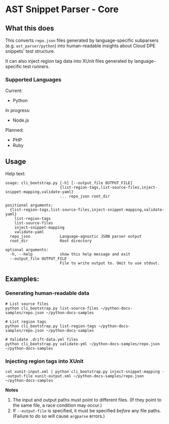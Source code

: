 # AST Snippet Parser - Core

## What this does

This converts `repo.json` files generated by language-specific subparsers (e.g. `ast_parser/python`) into human-readable insights about Cloud DPE snippets' test structure.

It can also inject region tag data into XUnit files generated by language-specific test runners.

### Supported Languages

Current:
- Python

In progress:
- Node.js

Planned:
- PHP
- Ruby


## Usage
Help text:
```
usage: cli_bootstrap.py [-h] [--output_file OUTPUT_FILE]
                        {list-region-tags,list-source-files,inject-snippet-mapping,validate-yaml}
                        ... repo_json root_dir

positional arguments:
  {list-region-tags,list-source-files,inject-snippet-mapping,validate-yaml}
    list-region-tags
    list-source-files
    inject-snippet-mapping
    validate-yaml
  repo_json             Language-agnostic JSON parser output
  root_dir              Root directory

optional arguments:
  -h, --help            show this help message and exit
  --output_file OUTPUT_FILE
                        File to write output to. Omit to use stdout.
```

## Examples:

### Generating human-readable data

```
# List source files
python cli_bootstrap.py list-source-files ~/python-docs-samples/repo.json ~/python-docs-samples

# List region tags
python cli_bootstrap.py list-region-tags ~/python-docs-samples/repo.json ~/python-docs-samples

# Validate .drift-data.yml files
python cli_bootstrap.py validate-yml ~/python-docs-samples/repo.json ~/python-docs-samples
```

### Injecting region tags into XUnit

```
cat xunit-input.xml | python cli_bootstrap.py inject-snippet-mapping --output-file xunit-output.xml ~/python-docs-samples/repo.json ~/python-docs-samples
```

**Notes**
1) The input and output paths must point to different files. (If they point to the same file, a race condition may occur.)
2) If `--output-file` is specified, it must be specified _before_ any file paths. (Failure to do so will cause `argparse` errors.)
